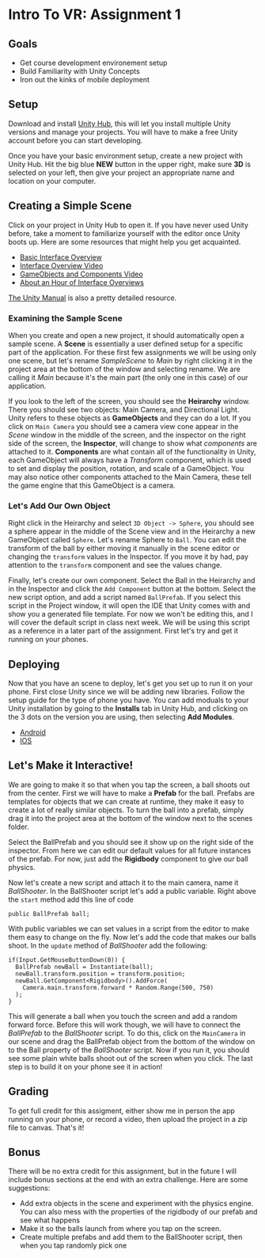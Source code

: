 # Intro To VR: Assignment 1

## Goals
- Get course development environement setup
- Build Familiarity with Unity Concepts
- Iron out the kinks of mobile deployment

## Setup
Download and install [Unity Hub](), this will let you install multiple Unity versions and manage your projects. You will have to make a free Unity account before you can start developing.

Once you have your basic environment setup, create a new project with Unity Hub. Hit the big blue **NEW** button in the upper right, make sure **3D** is selected on your left, then give your project an appropriate name and location on your computer.

## Creating a Simple Scene
Click on your project in Unity Hub to open it. If you have never used Unity before, take a moment to familiarize yourself with the editor once Unity boots up. Here are some resources that might help you get acquainted.
- [Basic Interface Overview](https://docs.unity3d.com/Manual/LearningtheInterface.html)
- [Interface Overview Video](https://www.youtube.com/watch?v=D7v2pjke5sc)
- [GameObjects and Components Video](https://www.youtube.com/watch?v=9Nf2_ds5y8c)
- [About an Hour of Interface Overviews](https://learn.unity.com/tutorial/using-the-unity-interface?courseId=5c8bcd60edbc2a0020e41e6d#)

[The Unity Manual](https://docs.unity3d.com/Manual/index.html) is also a pretty detailed resource.

### Examining the Sample Scene
When you create and open a new project, it should automatically open a sample scene. A **Scene** is essentially a user defined setup for a specific part of the application. For these first few assignments we will be using only one scene, but let's rename *SampleScene* to *Main* by right clicking it in the project area at the bottom of the window and selecting rename. We are calling it *Main* because it's the main part (the only one in this case) of our application.

If you look to the left of the screen, you should see the **Heirarchy** window. There you should see two objects: Main Camera, and Directional Light. Unity refers to these objects as **GameObjects** and they can do a lot. If you click on `Main Camera` you should see a camera view cone appear in the *Scene* window in the middle of the screen, and the inspector on the right side of the screen, the **Inspector**, will change to show what *components* are attached to it. **Components** are what contain all of the functionality in Unity, each GameObject will always have a *Transform* component, which is used to set and display the position, rotation, and scale of a GameObject. You may also notice other components attached to the Main Camera, these tell the game engine that this GameObject is a camera.

### Let's Add Our Own Object
Right click in the Heirarchy and select `3D Object -> Sphere`, you should see a sphere appear in the middle of the Scene view and in the Heirarchy a new GameObject called `Sphere`. Let's rename Sphere to `Ball`. You can edit the transform of the ball by either moving it manually in the scene editor or changing the `transform` values in the Inspector. If you move it by had, pay attention to the `transform` component and see the values change.

Finally, let's create our own component. Select the Ball in the Heirarchy and in the Inspector and click the `Add Component` button at the bottom. Select the new script option, and add a script named `BallPrefab`. If you select this script in the Project window, it will open the IDE that Unity comes with and show you a generated file template. For now we won't be editing this, and I will cover the default script in class next week. We will be using this script as a reference in a later part of the assignment. First let's try and get it running on your phones.

## Deploying
Now that you have an scene to deploy, let's get you set up to run it on your phone. First close Unity since we will be adding new libraries. Follow the setup guide for the type of phone you have. You can add moduals to your Unity installation by going to the **Installs** tab in Unity Hub, and clicking on the 3 dots on the version you are using, then selecting **Add Modules**.
- [Android](https://docs.unity3d.com/Manual/android-sdksetup.html)
- [IOS](https://learn.unity.com/tutorial/building-for-mobile#5c7f8528edbc2a002053b4a1)

## Let's Make it Interactive!
We are going to make it so that when you tap the screen, a ball shoots out from the center. First we will have to make a **Prefab** for the ball. Prefabs are templates for objects that we can create at runtime, they make it easy to create a lot of really similar objects. To turn the ball into a prefab, simply drag it into the project area at the bottom of the window next to the scenes folder.

Select the BallPrefab and you should see it show up on the right side of the inspector. From here we can edit our default values for all future instances of the prefab. For now, just add the **Rigidbody** component to give our ball physics.

Now let's create a new script and attach it to the main camera, name it *BallShooter*. In the BallShooter script let's add a public variable. Right above the `start` method add this line of code
```
public BallPrefab ball;
```
With public variables we can set values in a script from the editor to make them easy to change on the fly. Now let's add the code that makes our balls shoot. In the `update` method of *BallShooter* add the following:
```
if(Input.GetMouseButtonDown(0)) {
  BallPrefab newBall = Instantiate(ball);
  newBall.transform.position = transform.position;
  newBall.GetComponent<Rigidbody>().AddForce(
    Camera.main.transform.forward * Random.Range(500, 750)
  );
}
```
This will generate a ball when you touch the screen and add a random forward force. Before this will work though, we will have to connect the *BallPrefab* to the *BallShooter* script. To do this, click on the `MainCamera` in our scene and drag the BallPrefab object from the bottom of the window on to the Ball property of the *BallShooter* script. Now if you run it, you should see some plain white balls shoot out of the screen when you click. The last step is to build it on your phone see it in action!

## Grading
To get full credit for this assigment, either show me in person the app running on your phone, or record a video, then upload the project in a zip file to canvas. That's it!

## Bonus
There will be no extra credit for this assignment, but in the future I will include bonus sections at the end with an extra challenge. Here are some suggestions:
- Add extra objects in the scene and experiment with the physics engine. You can also mess with the properties of the rigidbody of our prefab and see what happens
- Make it so the balls launch from where you tap on the screen.
- Create multiple prefabs and add them to the BallShooter script, then when you tap randomly pick one
